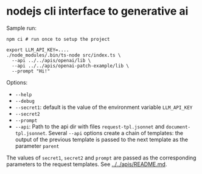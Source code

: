 # nodejs cli interface to generative ai

Sample run:

```
npm ci # run once to setup the project

export LLM_API_KEY=....
./node_modules/.bin/ts-node src/index.ts \
  --api ../../apis/openai/lib \
  --api ../../apis/openai-patch-example/lib \
  --prompt "Hi!"
```

Options:

- `--help`
- `--debug`
- `--secret1`: default is the value of the environment variable `LLM_API_KEY`
- `--secret2`
- `--prompt`
- `--api`: Path to the api dir with files `request-tpl.jsonnet` and `document-tpl.jsonnet`. Several `--api` options create a chain of templates: the output of the previous template is passed to the next template as the parameter `parent`

The values of `secret1`, `secret2` and `prompt` are passed as the corresponding parameters to the request templates. See [../../apis/README.md](../../apis/README.md).
